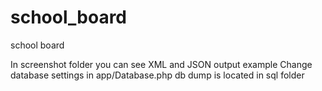 # school_board
school board

In screenshot folder you can see XML and JSON output example
Change database settings in app/Database.php
db dump is located in sql folder
